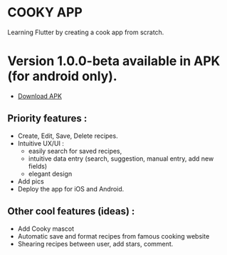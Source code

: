 # COOKY APP
Learning Flutter by creating a cook app from scratch.

# Version 1.0.0-beta available in APK (for android only).
- [Download APK](build/app/outputs/flutter-apk)

 ## Priority features : 
- Create, Edit, Save, Delete recipes.
- Intuitive UX/UI :
  - easily search for saved recipes,
  - intuitive data entry (search, suggestion, manual entry, add new fields)
  - elegant design
- Add pics
- Deploy the app for iOS and Android. 

 ## Other cool features (ideas) : 
 - Add Cooky mascot
 - Automatic save and format recipes from famous cooking website
 - Shearing recipes between user, add stars, comment.


